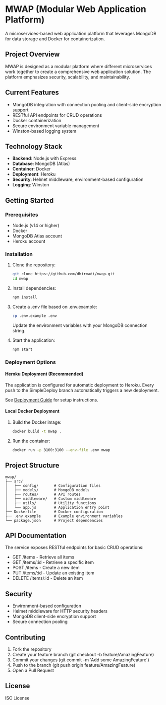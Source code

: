 # MWAP (Modular Web Application Platform)

A microservices-based web application platform that leverages MongoDB for data storage and Docker for containerization.

## Project Overview
MWAP is designed as a modular platform where different microservices work together to create a comprehensive web application solution. The platform emphasizes security, scalability, and maintainability.

## Current Features
- MongoDB integration with connection pooling and client-side encryption support
- RESTful API endpoints for CRUD operations
- Docker containerization
- Secure environment variable management
- Winston-based logging system

## Technology Stack
- **Backend**: Node.js with Express
- **Database**: MongoDB (Atlas)
- **Container**: Docker
- **Deployment**: Heroku
- **Security**: Helmet middleware, environment-based configuration
- **Logging**: Winston

## Getting Started

### Prerequisites
- Node.js (v14 or higher)
- Docker
- MongoDB Atlas account
- Heroku account

### Installation
1. Clone the repository:
   ```bash
   git clone https://github.com/dhirmadi/mwap.git
   cd mwap
   ```

2. Install dependencies:
   ```bash
   npm install
   ```

3. Create a .env file based on .env.example:
   ```bash
   cp .env.example .env
   ```
   Update the environment variables with your MongoDB connection string.

4. Start the application:
   ```bash
   npm start
   ```

### Deployment Options

#### Heroku Deployment (Recommended)
The application is configured for automatic deployment to Heroku. Every push to the SimpleDeploy branch automatically triggers a new deployment.

See [Deployment Guide](docs/deployment.md) for setup instructions.

#### Local Docker Deployment
1. Build the Docker image:
   ```bash
   docker build -t mwap .
   ```

2. Run the container:
   ```bash
   docker run -p 3100:3100 --env-file .env mwap
   ```

## Project Structure
```
mwap/
├── src/
│   ├── config/       # Configuration files
│   ├── models/       # MongoDB models
│   ├── routes/       # API routes
│   ├── middleware/   # Custom middleware
│   ├── utils/        # Utility functions
│   └── app.js        # Application entry point
├── Dockerfile        # Docker configuration
├── .env.example      # Example environment variables
└── package.json      # Project dependencies
```

## API Documentation
The service exposes RESTful endpoints for basic CRUD operations:

- GET /items - Retrieve all items
- GET /items/:id - Retrieve a specific item
- POST /items - Create a new item
- PUT /items/:id - Update an existing item
- DELETE /items/:id - Delete an item

## Security
- Environment-based configuration
- Helmet middleware for HTTP security headers
- MongoDB client-side encryption support
- Secure connection pooling

## Contributing
1. Fork the repository
2. Create your feature branch (git checkout -b feature/AmazingFeature)
3. Commit your changes (git commit -m 'Add some AmazingFeature')
4. Push to the branch (git push origin feature/AmazingFeature)
5. Open a Pull Request

## License
ISC License
